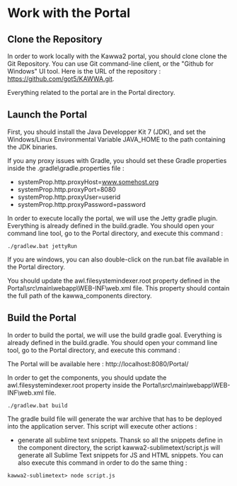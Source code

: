 # Work with the Portal

## Clone the Repository

In order to work locally with the Kawwa2 portal, you should clone clone the Git Repository. You can use Git command-line client, or the "Github for Windows" UI tool. Here is the URL of the repository : https://github.com/got5/KAWWA.git. 

Everything related to the portal are in the Portal directory.

## Launch the Portal

First, you should install the Java Developper Kit 7 (JDK), and set the Windows/Linux Environmental Variable JAVA_HOME to the path containing the JDK binaries.

If you any proxy issues with Gradle, you should set these Gradle properties inside the .gradle\gradle.properties file : 
* systemProp.http.proxyHost=www.somehost.org
* systemProp.http.proxyPort=8080
* systemProp.http.proxyUser=userid
* systemProp.http.proxyPassword=password

In order to execute locally the portal, we will use the Jetty gradle plugin. Everything is already defined in the build.gradle. You should open your command line tool, go to the Portal directory, and execute this command : 

```
./gradlew.bat jettyRun
```

If you are windows, you can also double-click on the run.bat file available in the Portal directory. 

You should update the awl.filesystemindexer.root property defined in the Portal\src\main\webapp\WEB-INF\web.xml file. This property should contain the full path of the kawwa_components directory.

## Build the Portal

In order to build the portal, we will use the build gradle goal. Everything is already defined in the build.gradle. You should open your command line tool, go to the Portal directory, and execute this command : 

The Portal will be available here : http://localhost:8080/Portal/

In order to get the components, you should update the awl.filesystemindexer.root property inside the Portal\src\main\webapp\WEB-INF\web.xml file.
```
./gradlew.bat build
```

The gradle build file will generate the war archive that has to be deployed into the application server. 
This script will execute other actions : 

* generate all sublime text snippets. Thansk so all the snippets define in the component directory, the script kawwa2-sublimetext/script.js
will generate all Sublime Text snippets for JS and HTML snippets. You can also execute this command in order to do the same thing : 
```
kawwa2-sublimetext> node script.js
```
